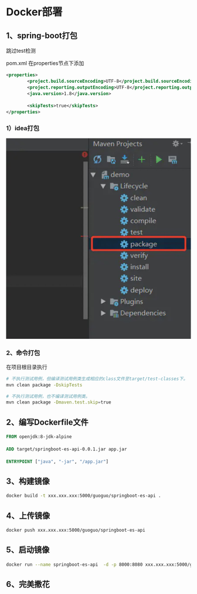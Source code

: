 # Docker部署

## 1、spring-boot打包

跳过test检测

pom.xml 在properties节点下添加

```xml
<properties>
        <project.build.sourceEncoding>UTF-8</project.build.sourceEncoding>
        <project.reporting.outputEncoding>UTF-8</project.reporting.outputEncoding>
        <java.version>1.8</java.version>

        <skipTests>true</skipTests>
</properties>
```

### 1）idea打包

![image-20221207165006393](images/image-20221207165006393.png)

### 2、命令打包

在项目根目录执行

```bash
# 不执行测试用例，但编译测试用例类生成相应的class文件至target/test-classes下。
mvn clean package -DskipTests
```

```bash
# 不执行测试用例，也不编译测试用例类。
mvn clean package -Dmaven.test.skip=true
```

## 2、编写Dockerfile文件

```dockerfile
FROM openjdk:8-jdk-alpine

ADD target/springboot-es-api-0.0.1.jar app.jar

ENTRYPOINT ["java", "-jar", "/app.jar"]
```

## 3、构建镜像

```bash
docker build -t xxx.xxx.xxx:5000/guoguo/springboot-es-api .
```

## 4、上传镜像

```bash
docker push xxx.xxx.xxx:5000/guoguo/springboot-es-api
```

## 5、启动镜像

```bash
docker run --name springboot-es-api  -d -p 8000:8080 xxx.xxx.xxx:5000/guoguo/springboot-es-api
```

## 6、完美撒花